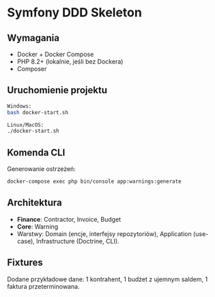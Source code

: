 # Symfony DDD Skeleton

## Wymagania
- Docker + Docker Compose
- PHP 8.2+ (lokalnie, jeśli bez Dockera)
- Composer

## Uruchomienie projektu
```bash
Windows:
bash docker-start.sh

Linux/MacOS:
./docker-start.sh

```

## Komenda CLI
Generowanie ostrzeżeń:
```bash
docker-compose exec php bin/console app:warnings:generate
```

## Architektura
- **Finance**: Contractor, Invoice, Budget
- **Core**: Warning
- Warstwy: Domain (encje, interfejsy repozytoriów), Application (use-case), Infrastructure (Doctrine, CLI).

## Fixtures
Dodane przykładowe dane: 1 kontrahent, 1 budżet z ujemnym saldem, 1 faktura przeterminowana.
